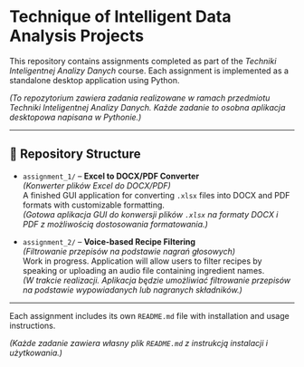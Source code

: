 # Technique of Intelligent Data Analysis Projects

This repository contains assignments completed as part of the *Techniki Inteligentnej Analizy Danych* course. Each assignment is implemented as a standalone desktop application using Python.

*(To repozytorium zawiera zadania realizowane w ramach przedmiotu Techniki Inteligentnej Analizy Danych. Każde zadanie to osobna aplikacja desktopowa napisana w Pythonie.)*

---

## 📁 Repository Structure

- `assignment_1/` – **Excel to DOCX/PDF Converter**  
  *(Konwerter plików Excel do DOCX/PDF)*  
  A finished GUI application for converting `.xlsx` files into DOCX and PDF formats with customizable formatting.  
  *(Gotowa aplikacja GUI do konwersji plików `.xlsx` na formaty DOCX i PDF z możliwością dostosowania formatowania.)*

- `assignment_2/` – **Voice-based Recipe Filtering**  
  *(Filtrowanie przepisów na podstawie nagrań głosowych)*  
  Work in progress. Application will allow users to filter recipes by speaking or uploading an audio file containing ingredient names.  
  *(W trakcie realizacji. Aplikacja będzie umożliwiać filtrowanie przepisów na podstawie wypowiadanych lub nagranych składników.)*

---

Each assignment includes its own `README.md` file with installation and usage instructions.

*(Każde zadanie zawiera własny plik `README.md` z instrukcją instalacji i użytkowania.)*
